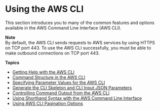 # Using the AWS CLI<a name="cli-chap-using"></a>

This section introduces you to many of the common features and options available in the AWS Command Line Interface \(AWS CLI\)\.

**Note**  
By default, the AWS CLI sends requests to AWS services by using HTTPS on TCP port 443\. To use the AWS CLI successfully, you must be able to make outbound connections on TCP port 443\.

**Topics**
+ [Getting Help with the AWS CLI](cli-usage-help.md)
+ [Command Structure in the AWS CLI](cli-usage-commandstructure.md)
+ [Specifying Parameter Values for the AWS CLI](cli-usage-parameters.md)
+ [Generate the CLI Skeleton and CLI Input JSON Parameters](cli-usage-skeleton.md)
+ [Controlling Command Output from the AWS CLI](cli-usage-output.md)
+ [Using Shorthand Syntax with the AWS Command Line Interface](cli-usage-shorthand.md)
+ [Using AWS CLI Pagination Options](cli-usage-pagination.md)